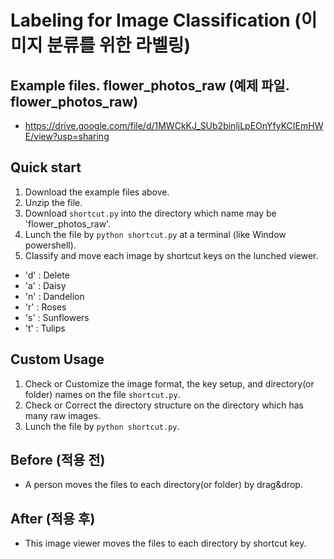 # Labeling for Image Classification (이미지 분류를 위한 라벨링)

## Example files. flower_photos_raw (예제 파일. flower_photos_raw)
* https://drive.google.com/file/d/1MWCkKJ_SUb2binljLpEOnYfyKCIEmHWE/view?usp=sharing

## Quick start
1. Download the example files above.
2. Unzip the file.
3. Download `shortcut.py` into the directory which name may be 'flower_photos_raw'.
4. Lunch the file by `python shortcut.py` at a terminal (like Window powershell).
5. Classify and move each image by shortcut keys on the lunched viewer.
  * 'd' : Delete
  * 'a' : Daisy
  * 'n' : Dandelion
  * 'r' : Roses
  * 's' : Sunflowers
  * 't' : Tulips

## Custom Usage
1. Check or Customize the image format, the key setup, and directory(or folder) names on the file `shortcut.py`.
2. Check or Correct the directory structure on the directory which has many raw images.
3. Lunch the file by `python shortcut.py`.

## Before (적용 전)
* A person moves the files to each directory(or folder) by drag&drop.

## After (적용 후)
* This image viewer moves the files to each directory by shortcut key.
